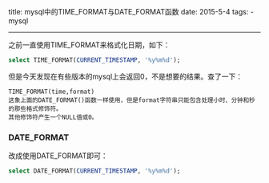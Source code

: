 title: mysql中的TIME\_FORMAT与DATE\_FORMAT函数
date: 2015-5-4
tags: 
    - mysql

--- 

之前一直使用TIME\_FORMAT来格式化日期，如下：

```sql
select TIME_FORMAT(CURRENT_TIMESTAMP, '%y%m%d');
```

但是今天发现在有些版本的mysql上会返回0，不是想要的结果。查了一下：

```
TIME_FORMAT(time,format)  
这象上面的DATE_FORMAT()函数一样使用，但是format字符串只能包含处理小时、分钟和秒的那些格式修饰符。
其他修饰符产生一个NULL值或0。  
```

### DATE_FORMAT

改成使用DATE\_FORMAT即可：

```sql
select DATE_FORMAT(CURRENT_TIMESTAMP, '%y%m%d');
```



